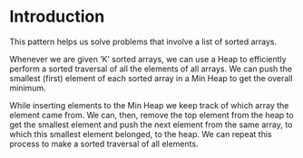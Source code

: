# Introduction

This pattern helps us solve problems that involve a list of sorted arrays.

Whenever we are given ‘K’ sorted arrays, we can use a Heap to efficiently 
perform a sorted traversal of all the elements of all arrays. We can push 
the smallest (first) element of each sorted array in a Min Heap to get the overall minimum. 

While inserting elements to the Min Heap we keep track of which array the element came from. 
We can, then, remove the top element from the heap to get the smallest element and push the 
next element from the same array, to which this smallest element belonged, to the heap. 
We can repeat this process to make a sorted traversal of all elements.